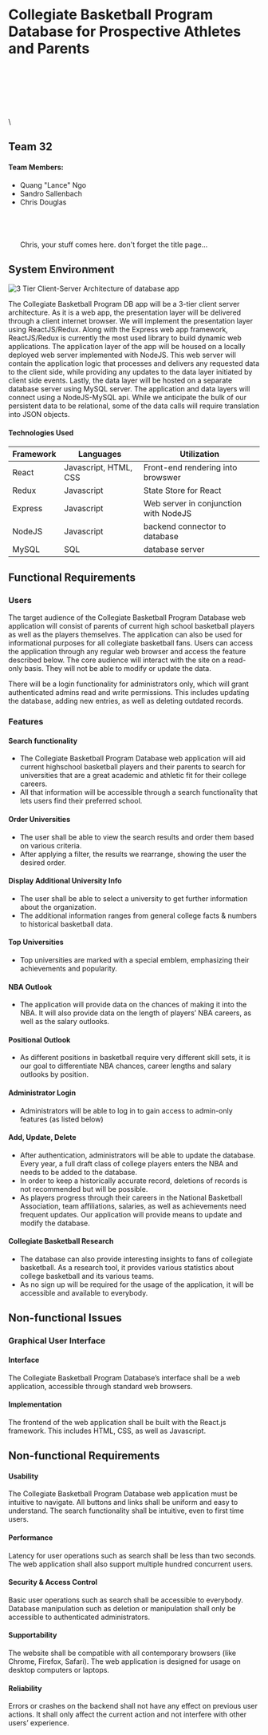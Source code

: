 # Collegiate Basketball Program Database for Prospective Athletes and Parents
\
\
\
\
\
\
\
## Team 32
#### Team Members:
* Quang "Lance" Ngo
* Sandro Sallenbach
* Chris Douglas
\
\
\
\
\
Chris, your stuff comes here.
don't forget the title page...
## System Environment
![3 Tier Client-Server Architecture of database app](https://i.imgur.com/0cGCJkk.jpg)

The Collegiate Basketball Program DB app will be a 3-tier client server architecture. As it is a
web app, the presentation layer will be delivered through a client internet browser. We will
implement the presentation layer using ReactJS/Redux. Along with the Express web app
framework, ReactJS/Redux is currently the most used library to build dynamic web applications.
The application layer of the app will be housed on a locally deployed web server implemented with
NodeJS. This web server will contain the application logic that processes and delivers any
requested data to the client side, while providing any updates to the data layer initiated by client
side events. Lastly, the data layer will be hosted on a separate database server using MySQL
server. The application and data layers will connect using a NodeJS-MySQL api. While we
anticipate the bulk of our persistent data to be relational, some of the data calls will require
translation into JSON objects.

#### Technologies Used

| Framework | Languages | Utilization |
| --- |--- | --- |
| React | Javascript, HTML, CSS | Front-end rendering into browswer |
| Redux | Javascript | State Store for React |
| Express | Javascript | Web server in conjunction with NodeJS |
| NodeJS | Javascript | backend connector to database |
| MySQL | SQL | database server |


## Functional Requirements

### Users

The target audience of the Collegiate Basketball Program Database web application will consist of parents of current high school basketball players as well as the players themselves. The application can also be used for informational purposes for all collegiate basketball fans. Users can access the application through any regular web browser and access the feature described below. The core audience will interact with the site on a read-only basis. They will not be able to modify or update the data.

There will be a login functionality for administrators only, which will grant authenticated admins read and write permissions. This includes updating the database, adding new entries, as well as deleting outdated records.


### Features

#### Search functionality
- The Collegiate Basketball Program Database web application will aid current highschool basketball players and their parents to search for universities that are a great academic and athletic fit for their college careers.
- All that information will be accessible through a search functionality that lets users find their preferred school.

#### Order Universities
- The user shall be able to view the search results and order them based on various criteria.
- After applying a filter, the results we rearrange, showing the user the desired order.

#### Display Additional University Info
- The user shall be able to select a university to get further information about the organization.
- The additional information ranges from general college facts & numbers to historical basketball data.



#### Top Universities
- Top universities are marked with a special emblem, emphasizing their achievements and popularity.

#### NBA Outlook
- The application will provide data on the chances of making it into the NBA. It will also provide data on the length of players’ NBA careers, as well as the salary outlooks.

#### Positional Outlook
- As different positions in basketball require very different skill sets, it is our goal to differentiate NBA chances, career lengths and salary outlooks by position. 

#### Administrator Login
- Administrators will be able to log in to gain access to admin-only features (as listed below)

#### Add, Update, Delete
- After authentication, administrators will be able to update the database. Every year, a full draft class of college players enters the NBA and needs to be added to the database.
- In order to keep a historically accurate record, deletions of records is not recommended but will be possible.
- As players progress through their careers in the National Basketball Association, team affiliations, salaries, as well as achievements need frequent updates. Our application will provide means to update and modify the database.

#### Collegiate Basketball Research
- The database can also provide interesting insights to fans of collegiate basketball. As a research tool, it provides various statistics about college basketball and its various teams.
- As no sign up will be required for the usage of the application, it will be accessible and available to everybody.



## Non-functional Issues

### Graphical User Interface

#### Interface
The Collegiate Basketball Program Database’s interface shall be a web application, accessible through standard web browsers.

#### Implementation
The frontend of the web application shall be built with the React.js framework. This includes HTML, CSS, as well as Javascript.


## Non-functional Requirements

#### Usability
The Collegiate Basketball Program Database web application must be intuitive to navigate. All buttons and links shall be uniform and easy to understand. The search functionality shall be intuitive, even to first time users.

#### Performance
Latency for user operations such as search shall be less than two seconds. The web application shall also support multiple hundred concurrent users.

#### Security & Access Control
Basic user operations such as search shall be accessible to everybody. Database manipulation such as deletion or manipulation shall only be accessible to authenticated administrators.

#### Supportability
The website shall be compatible with all contemporary browsers (like Chrome, Firefox, Safari). The web application is designed for usage on desktop computers or laptops.

#### Reliability
Errors or crashes on the backend shall not have any effect on previous user actions. It shall only affect the current action and not interfere with other users’ experience.

